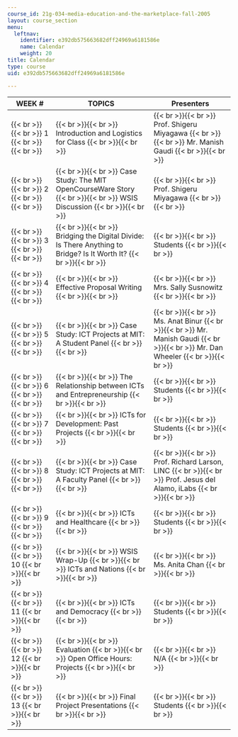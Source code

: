 ```yaml
---
course_id: 21g-034-media-education-and-the-marketplace-fall-2005
layout: course_section
menu:
  leftnav:
    identifier: e392db575663682dff24969a6181586e
    name: Calendar
    weight: 20
title: Calendar
type: course
uid: e392db575663682dff24969a6181586e

---
```


| WEEK # | TOPICS | Presenters |
| --- | --- | --- |
|  {{< br >}}{{< br >}} 1 {{< br >}}{{< br >}}  |  {{< br >}}{{< br >}} Introduction and Logistics for Class {{< br >}}{{< br >}}  |  {{< br >}}{{< br >}} Prof. Shigeru Miyagawa {{< br >}}{{< br >}} Mr. Manish Gaudi {{< br >}}{{< br >}}  |
|  {{< br >}}{{< br >}} 2 {{< br >}}{{< br >}}  |  {{< br >}}{{< br >}} Case Study: The MIT OpenCourseWare Story {{< br >}}{{< br >}} WSIS Discussion {{< br >}}{{< br >}}  |  {{< br >}}{{< br >}} Prof. Shigeru Miyagawa {{< br >}}{{< br >}}  |
|  {{< br >}}{{< br >}} 3 {{< br >}}{{< br >}}  |  {{< br >}}{{< br >}} Bridging the Digital Divide: Is There Anything to Bridge? Is It Worth It? {{< br >}}{{< br >}}  |  {{< br >}}{{< br >}} Students {{< br >}}{{< br >}}  |
|  {{< br >}}{{< br >}} 4 {{< br >}}{{< br >}}  |  {{< br >}}{{< br >}} Effective Proposal Writing {{< br >}}{{< br >}}  |  {{< br >}}{{< br >}} Mrs. Sally Susnowitz {{< br >}}{{< br >}}  |
|  {{< br >}}{{< br >}} 5 {{< br >}}{{< br >}}  |  {{< br >}}{{< br >}} Case Study: ICT Projects at MIT: A Student Panel {{< br >}}{{< br >}}  |  {{< br >}}{{< br >}} Ms. Anat Binur {{< br >}}{{< br >}} Mr. Manish Gaudi {{< br >}}{{< br >}} Mr. Dan Wheeler {{< br >}}{{< br >}}  |
|  {{< br >}}{{< br >}} 6 {{< br >}}{{< br >}}  |  {{< br >}}{{< br >}} The Relationship between ICTs and Entrepreneurship {{< br >}}{{< br >}}  |  {{< br >}}{{< br >}} Students {{< br >}}{{< br >}}  |
|  {{< br >}}{{< br >}} 7 {{< br >}}{{< br >}}  |  {{< br >}}{{< br >}} ICTs for Development: Past Projects {{< br >}}{{< br >}}  |  {{< br >}}{{< br >}} Students {{< br >}}{{< br >}}  |
|  {{< br >}}{{< br >}} 8 {{< br >}}{{< br >}}  |  {{< br >}}{{< br >}} Case Study: ICT Projects at MIT: A Faculty Panel {{< br >}}{{< br >}}  |  {{< br >}}{{< br >}} Prof. Richard Larson, LINC {{< br >}}{{< br >}} Prof. Jesus del Alamo, iLabs {{< br >}}{{< br >}}  |
|  {{< br >}}{{< br >}} 9 {{< br >}}{{< br >}}  |  {{< br >}}{{< br >}} ICTs and Healthcare {{< br >}}{{< br >}}  |  {{< br >}}{{< br >}} Students {{< br >}}{{< br >}}  |
|  {{< br >}}{{< br >}} 10 {{< br >}}{{< br >}}  |  {{< br >}}{{< br >}} WSIS Wrap-Up {{< br >}}{{< br >}} ICTs and Nations {{< br >}}{{< br >}}  |  {{< br >}}{{< br >}} Ms. Anita Chan {{< br >}}{{< br >}}  |
|  {{< br >}}{{< br >}} 11 {{< br >}}{{< br >}}  |  {{< br >}}{{< br >}} ICTs and Democracy {{< br >}}{{< br >}}  |  {{< br >}}{{< br >}} Students {{< br >}}{{< br >}}  |
|  {{< br >}}{{< br >}} 12 {{< br >}}{{< br >}}  |  {{< br >}}{{< br >}} Evaluation {{< br >}}{{< br >}} Open Office Hours: Projects {{< br >}}{{< br >}}  |  {{< br >}}{{< br >}} N/A {{< br >}}{{< br >}}  |
|  {{< br >}}{{< br >}} 13 {{< br >}}{{< br >}}  |  {{< br >}}{{< br >}} Final Project Presentations {{< br >}}{{< br >}}  |  {{< br >}}{{< br >}} Students {{< br >}}{{< br >}}